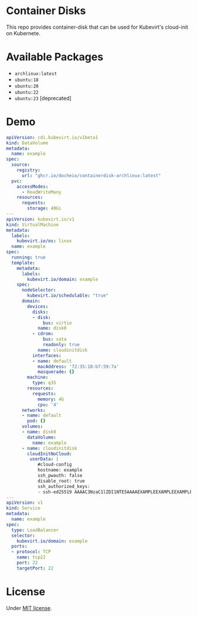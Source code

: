 # Container Disks
This repo provides container-disk that can be used for Kubevirt's cloud-init on Kubernete.

# Available Packages
- `archlinux:latest`
- `ubuntu:18`
- `ubuntu:20`
- `ubuntu:22`
- `ubuntu:23` [deprecated]

# Demo
```yaml
apiVersion: cdi.kubevirt.io/v1beta1
kind: DataVolume
metadata:
  name: example
spec:
  source:
    registry:
      url: "ghcr.io/docheio/containerdisk-archlinux:latest"
  pvc:
    accessModes:
      - ReadWriteMany
    resources:
      requests:
        storage: 40Gi
---
apiVersion: kubevirt.io/v1
kind: VirtualMachine
metadata:
  labels:
    kubevirt.io/os: linux
  name: example
spec:
  running: true
  template:
    metadata:
      labels:
        kubevirt.io/domain: example
    spec:
      nodeSelector:
        kubevirt.io/schedulable: "true"
      domain:
        devices:
          disks:
          - disk:
              bus: virtio
            name: disk0
          - cdrom:
              bus: sata
              readonly: true
            name: cloudinitdisk
          interfaces:
          - name: default
            macAddress: '72:35:18:b7:59:7a'
            masquerade: {}
        machine:
          type: q35
        resources:
          requests:
            memory: 4G
            cpu: '4'
      networks:
      - name: default
        pod: {}
      volumes:
      - name: disk0
        dataVolume:
          name: example
      - name: cloudinitdisk
        cloudInitNoCloud:
         userData: |
            #cloud-config
            hostname: example
            ssh_pwauth: false
            disable_root: true
            ssh_authorized_keys:
            - ssh-ed25519 AAAAC3NzaC1lZDI1NTE5AAAAEXAMPLEEXAMPLEEXAMPLEEXAMPLEEXAMPLEEXAMPLEOO example
---
apiVersion: v1
kind: Service
metadata:
  name: example
spec:
  type: LoadBalancer
  selector:
    kubevirt.io/domain: example
  ports:
  - protocol: TCP
    name: tcp22
    port: 22
    targetPort: 22
```

# License
Under [MIT license](https://en.wikipedia.org/wiki/MIT_License).
